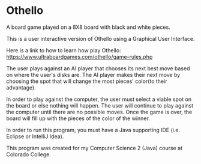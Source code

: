 # Othello
A board game played on a 8X8 board with black and white pieces.

This is a user interactive version of Othello using a Graphical User Interface.

Here is a link to how to learn how play Othello:
https://www.ultraboardgames.com/othello/game-rules.php

The user plays against an AI player that chooses its next best move based on where the user's disks are. The AI player makes their next move by choosing the spot that will change the most pieces' color(to their advantage).

In order to play against the computer, the user must select a viable spot on the board or else nothing will happen. The user will continue to play against the computer until there are no possible moves. Once the game is over, the board will fill up with the pieces of the color of the winner.

In order to run this program, you must have a Java supporting IDE (i.e. Eclipse or IntelliJ Idea). 

This program was created for my Computer Science 2 (Java) course at Colorado College





